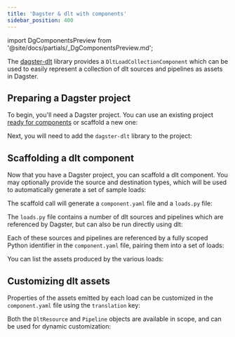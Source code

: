 ```yaml
---
title: 'Dagster & dlt with components'
sidebar_position: 400
---
```


import DgComponentsPreview from '@site/docs/partials/\_DgComponentsPreview.md';

<DgComponentsPreview />

The [dagster-dlt](/integrations/libraries/dlt) library provides a `DltLoadCollectionComponent` which can be used to easily represent a collection of dlt sources and pipelines as assets in Dagster.

## Preparing a Dagster project

To begin, you'll need a Dagster project. You can use an existing project [ready for components](/guides/labs/dg/incrementally-adopting-dg/migrating-project) or scaffold a new one:

<CliInvocationExample path="docs_snippets/docs_snippets/guides/components/integrations/dlt-component/1-scaffold-project.txt" />

Next, you will need to add the `dagster-dlt` library to the project:

<CliInvocationExample path="docs_snippets/docs_snippets/guides/components/integrations/dlt-component/2-add-dlt.txt" />


## Scaffolding a dlt component

Now that you have a Dagster project, you can scaffold a dlt component. You may optionally provide the source and destination types, which will be used to automatically generate a set of sample loads:

<CliInvocationExample path="docs_snippets/docs_snippets/guides/components/integrations/dlt-component/3-scaffold-dlt-component.txt" />

The scaffold call will generate a `component.yaml` file and a `loads.py` file:

<CliInvocationExample path="docs_snippets/docs_snippets/guides/components/integrations/dlt-component/4-tree.txt" />

The `loads.py` file contains a number of dlt sources and pipelines which are referenced by Dagster, but can also be run directly using dlt:

<CodeExample path="docs_snippets/docs_snippets/guides/components/integrations/dlt-component/5-loads.py" title="my_project/defs/github_snowflake_ingest/loads.py" language="python" />

Each of these sources and pipelines are referenced by a fully scoped Python identifier in the `component.yaml` file, pairing them into a set of loads:

<CodeExample path="docs_snippets/docs_snippets/guides/components/integrations/dlt-component/6-component.yaml" title="my_project/defs/github_snowflake_ingest/component.yaml" language="yaml" />

You can list the assets produced by the various loads:

<WideContent maxSize={1100}>
<CliInvocationExample path="docs_snippets/docs_snippets/guides/components/integrations/dlt-component/7-list-defs.txt" />
</WideContent>

## Customizing dlt assets

Properties of the assets emitted by each load can be customized in the `component.yaml` file using the `translation` key:

<CodeExample path="docs_snippets/docs_snippets/guides/components/integrations/dlt-component/8-customized-component.yaml" title="my_project/defs/github_snowflake_ingest/component.yaml" language="yaml" />

<WideContent maxSize={1100}>
<CliInvocationExample path="docs_snippets/docs_snippets/guides/components/integrations/dlt-component/9-list-defs.txt" />
</WideContent>

Both the `DltResource` and `Pipeline` objects are available in scope, and can be used for dynamic customization:

<CodeExample path="docs_snippets/docs_snippets/guides/components/integrations/dlt-component/10-customized-component.yaml" title="my_project/defs/github_snowflake_ingest/component.yaml" language="yaml" />
